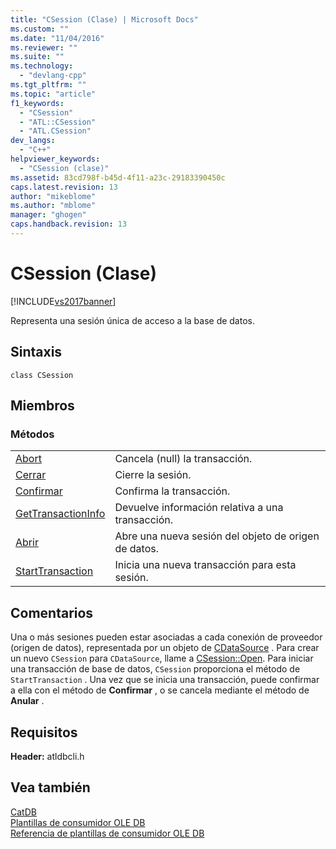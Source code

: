 ```yaml
---
title: "CSession (Clase) | Microsoft Docs"
ms.custom: ""
ms.date: "11/04/2016"
ms.reviewer: ""
ms.suite: ""
ms.technology: 
  - "devlang-cpp"
ms.tgt_pltfrm: ""
ms.topic: "article"
f1_keywords: 
  - "CSession"
  - "ATL::CSession"
  - "ATL.CSession"
dev_langs: 
  - "C++"
helpviewer_keywords: 
  - "CSession (clase)"
ms.assetid: 83cd798f-b45d-4f11-a23c-29183390450c
caps.latest.revision: 13
author: "mikeblome"
ms.author: "mblome"
manager: "ghogen"
caps.handback.revision: 13
---
```

# CSession (Clase)
[!INCLUDE[vs2017banner](../../assembler/inline/includes/vs2017banner.md)]

Representa una sesión única de acceso a la base de datos.  
  
## Sintaxis  
  
```  
class CSession  
```  
  
## Miembros  
  
### Métodos  
  
|||  
|-|-|  
|[Abort](../../data/oledb/csession-abort.md)|Cancela \(null\) la transacción.|  
|[Cerrar](../../data/oledb/csession-close.md)|Cierre la sesión.|  
|[Confirmar](../../data/oledb/csession-commit.md)|Confirma la transacción.|  
|[GetTransactionInfo](../../data/oledb/csession-gettransactioninfo.md)|Devuelve información relativa a una transacción.|  
|[Abrir](../../data/oledb/csession-open.md)|Abre una nueva sesión del objeto de origen de datos.|  
|[StartTransaction](../../data/oledb/csession-starttransaction.md)|Inicia una nueva transacción para esta sesión.|  
  
## Comentarios  
 Una o más sesiones pueden estar asociadas a cada conexión de proveedor \(origen de datos\), representada por un objeto de [CDataSource](../../data/oledb/cdatasource-class.md) .  Para crear un nuevo `CSession` para `CDataSource`, llame a [CSession::Open](../../data/oledb/csession-open.md).  Para iniciar una transacción de base de datos, `CSession` proporciona el método de `StartTransaction` .  Una vez que se inicia una transacción, puede confirmar a ella con el método de **Confirmar** , o se cancela mediante el método de **Anular** .  
  
## Requisitos  
 **Header:** atldbcli.h  
  
## Vea también  
 [CatDB](../../top/visual-cpp-samples.md)   
 [Plantillas de consumidor OLE DB](../../data/oledb/ole-db-consumer-templates-cpp.md)   
 [Referencia de plantillas de consumidor OLE DB](../../data/oledb/ole-db-consumer-templates-reference.md)